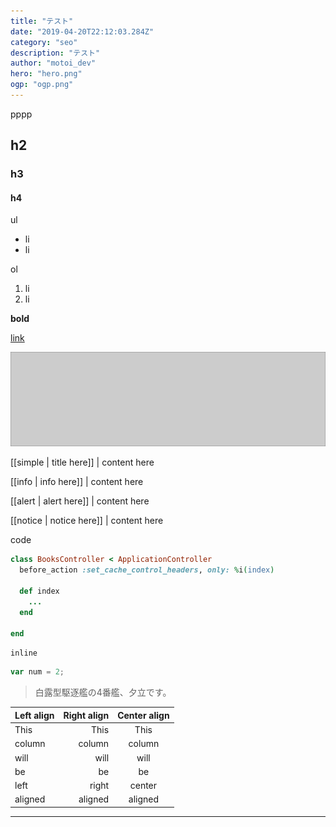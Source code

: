 ```yaml
---
title: "テスト"
date: "2019-04-20T22:12:03.284Z"
category: "seo"
description: "テスト"
author: "motoi_dev"
hero: "hero.png"
ogp: "ogp.png"
---
```


pppp

## h2

### h3

#### h4

ul
- li
- li

ol
1. li
2. li

**bold**

[link](https://dev.to/)

![kv](hero.png)

[[simple | title here]]
| content here

[[info | info here]]
| content here

[[alert | alert here]]
| content here

[[notice | notice here]]
| content here


code
```ruby{2}:title=books_controller.rb
class BooksController < ApplicationController
  before_action :set_cache_control_headers, only: %i(index)

  def index
    ...
  end

end
```

`inline`


```js
var num = 2;
```


> 白露型駆逐艦の4番艦、夕立です。

| Left align | Right align | Center align |
|:-----------|------------:|:------------:|
| This       |        This |     This     |
| column     |      column |    column    |
| will       |        will |     will     |
| be         |          be |      be      |
| left       |       right |    center    |
| aligned    |     aligned |   aligned    |

-----